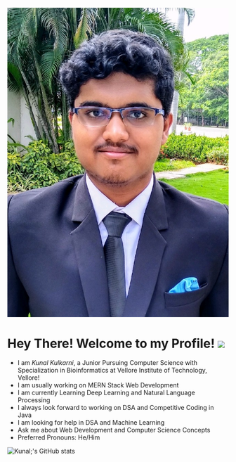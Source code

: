 [![Header](https://raw.githubusercontent.com/KunalK27/KunalK27/KunalK27/readme_header.png "Header")](https://www.linkedin.com/in/kunalkulkarni27)
# Hey There! Welcome to my Profile! <img src="https://raw.githubusercontent.com/MartinHeinz/MartinHeinz/master/wave.gif" width="30px">
* I am *Kunal Kulkarni*, a Junior Pursuing Computer Science with Specialization in Bioinformatics at Vellore Institute of Technology, Vellore!
* I am usually working on MERN Stack Web Development
* I am currently Learning Deep Learning and Natural Language Processing
* I always look forward to working on DSA and Competitive Coding in Java
* I am looking for help in DSA and Machine Learning
* Ask me about Web Development and Computer Science Concepts
* Preferred Pronouns: He/Him

![Kunal;'s GitHub stats](https://github-readme-stats.vercel.app/api?username=KunalK27&show_icons=true&theme=vision-friendly-dark&count_private=true)

